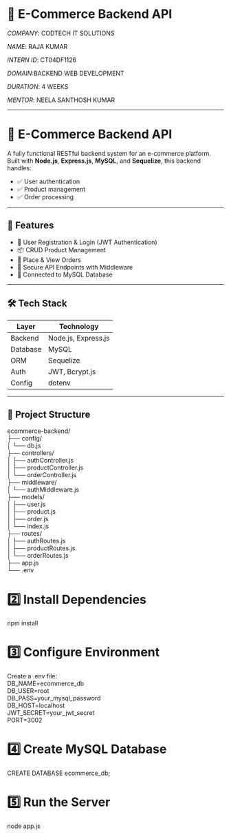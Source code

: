 # 🛒 E-Commerce Backend API

*COMPANY*: CODTECH IT SOLUTIONS

*NAME*: RAJA KUMAR

*INTERN ID*: CT04DF1126

*DOMAIN*:BACKEND WEB DEVELOPMENT

*DURATION*: 4 WEEKS

*MENTOR*: NEELA SANTHOSH KUMAR

------------------------------------------------------------------------------------------
# 🛒 E-Commerce Backend API

A fully functional RESTful backend system for an e-commerce platform. Built with **Node.js**, **Express.js**, **MySQL**, and **Sequelize**, this backend handles:

- ✅ User authentication
- ✅ Product management
- ✅ Order processing

---

## 🚀 Features

- 🔐 User Registration & Login (JWT Authentication)
- 📦 CRUD Product Management
- 🧾 Place & View Orders
- 🔗 Secure API Endpoints with Middleware
- 💾 Connected to MySQL Database

---

## 🛠 Tech Stack

| Layer       | Technology         |
|-------------|--------------------|
| Backend     | Node.js, Express.js|
| Database    | MySQL              |
| ORM         | Sequelize          |
| Auth        | JWT, Bcrypt.js     |
| Config      | dotenv             |

---

## 📁 Project Structure
ecommerce-backend/ </br>
├── config/ </br>
│   └── db.js </br>
├── controllers/ </br>
│   ├── authController.js </br>
│   ├── productController.js </br>
│   └── orderController.js </br>
├── middleware/ </br>
│   └── authMiddleware.js </br>
├── models/ </br>
│   ├── user.js </br>
│   ├── product.js </br>
│   ├── order.js </br>
│   └── index.js </br>
├── routes/ </br>
│   ├── authRoutes.js </br>
│   ├── productRoutes.js </br>
│   └── orderRoutes.js </br>
├── app.js </br>
└── .env </br>

# 2️⃣ Install Dependencies
  npm install

# 3️⃣ Configure Environment
  Create a .env file: </br>
  DB_NAME=ecommerce_db  </br>
  DB_USER=root </br>
  DB_PASS=your_mysql_password </br>
  DB_HOST=localhost </br>
  JWT_SECRET=your_jwt_secret </br>
  PORT=3002 </br>

# 4️⃣ Create MySQL Database
  CREATE DATABASE ecommerce_db;

# 5️⃣ Run the Server
  node app.js
